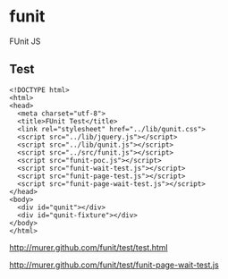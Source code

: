 # funit

FUnit JS

## Test


    <!DOCTYPE html>
    <html>
    <head>
      <meta charset="utf-8">
      <title>FUnit Test</title>
      <link rel="stylesheet" href="../lib/qunit.css">
      <script src="../lib/jquery.js"></script>
      <script src="../lib/qunit.js"></script>
      <script src="../src/funit.js"></script>
      <script src="funit-poc.js"></script>
      <script src="funit-wait-test.js"></script>
      <script src="funit-page-test.js"></script>   
      <script src="funit-page-wait-test.js"></script>
    </head>
    <body>
      <div id="qunit"></div>
      <div id="qunit-fixture"></div>
    </body>
    </html>

http://murer.github.com/funit/test/test.html

http://murer.github.com/funit/test/funit-page-wait-test.js

